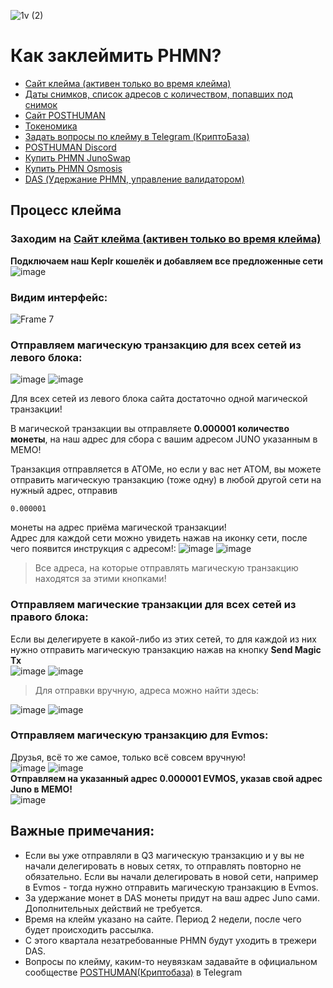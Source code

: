 ![1v (2)](https://user-images.githubusercontent.com/92199696/207265772-c7b055f3-7a5c-43d6-826b-e55684971669.png)
# Как заклеймить PHMN?

- [Сайт клейма (активен только во время клейма)](https://claim.posthuman.digital/)
- [Даты снимков, список адресов с количеством, попавших под снимок](https://claim.posthuman.digital/delegators)
- [Сайт POSTHUMAN](https://posthuman.digital/)
- [Токеномика](https://antropocosmist.medium.com/phmn-tokenomics-rus-67e9eba6bd94)
- [Задать вопросы по клейму в Telegram (КриптоБаза)](https://t.me/Crypto_Base_Chat)
- [POSTHUMAN Discord](https://discord.gg/CzpvRKN9tM)
- [Купить PHMN JunoSwap](https://junoswap.com/pools/JUNO-PHMN)
- [Купить PHMN Osmosis](https://frontier.osmosis.zone/)
- [DAS (Удержание PHMN, управление валидатором)](https://daodao.zone/dao/juno1h5ex5dn62arjwvwkh88r475dap8qppmmec4sgxzmtdn5tnmke3lqwpplgg)

## Процесс клейма
### Заходим на [Сайт клейма (активен только во время клейма)](https://claim.posthuman.digital/)
**Подключаем наш Keplr кошелёк и добавляем все предложенные сети** <br/>
![image](https://user-images.githubusercontent.com/92199696/207275751-12abeb6a-c7b6-4579-8c73-c4ef9a911be2.png) <br/>
### Видим интерфейс: <br/>
![Frame 7](https://user-images.githubusercontent.com/92199696/207289411-714dca3d-aee3-413e-a678-f7e07ec95ff8.png)
<br/>

### Отправляем магическую транзакцию для всех сетей из левого блока: <br/>
![image](https://user-images.githubusercontent.com/92199696/207290247-e75e08fa-b64a-4cfd-8bd2-8620adb993e4.png)
![image](https://user-images.githubusercontent.com/92199696/207290627-dd9a1579-7a42-4ad1-8682-1f39c5a24375.png)


Для всех сетей из левого блока сайта достаточно одной магической транзакции!

В магической транзакции вы отправляете **0.000001 количество монеты**, на наш адрес для сбора с вашим адресом JUNO указанным в МЕМО! 

Транзакция отправляется в АТОМе, но если у вас нет АТОМ, вы можете отправить магическую транзакцию (тоже одну) в любой другой сети на нужный адрес, отправив 

```
0.000001
``` 
монеты на адрес приёма магической транзакции! <br/>
Адрес для каждой сети можно увидеть нажав на иконку сети, после чего появится инструкция с адресом!:
![image](https://user-images.githubusercontent.com/92199696/207292756-ccca54ac-d4f7-4b85-82f2-d01eb8a518dc.png)
![image](https://user-images.githubusercontent.com/92199696/207292837-8432f40d-d35e-4dc9-8cb3-c62cde3c56d5.png)
> Все адреса, на которые отправлять магическую транзакцию находятся за этими кнопками! 

### Отправляем магические транзакции для всех сетей из правого блока: <br/>
Если вы делегируете в какой-либо из этих сетей, то для каждой из них нужно отправить магическую транзакцию нажав на кнопку **Send Magic Tx** <br/>
![image](https://user-images.githubusercontent.com/92199696/207293499-3770963a-fbca-4434-8079-a9f00c2ce35e.png)
![image](https://user-images.githubusercontent.com/92199696/207294829-630c3931-f7cb-4c7d-b628-fc12d14bbe4c.png)
> Для отправки вручную, адреса можно найти здесь:

![image](https://user-images.githubusercontent.com/92199696/207295072-a1ea4815-2c02-43f7-934e-684098530597.png) ![image](https://user-images.githubusercontent.com/92199696/207295226-c5d5b64a-99b4-44ae-8077-b0529373e302.png)

### Отправляем магическую транзакцию для Evmos: <br/>
Друзья, всё то же самое, только всё совсем вручную! <br/>
![image](https://user-images.githubusercontent.com/92199696/207301102-9977caae-3ee5-407f-930d-7525b590b9b8.png)
![image](https://user-images.githubusercontent.com/92199696/207301208-3f7345e5-4fa5-47a3-a81b-e013c62a239e.png)<br/>
**Отправляем на указанный адрес 0.000001 EVMOS, указав свой адрес Juno в МЕМО!** <br/>
![image](https://user-images.githubusercontent.com/92199696/207301884-3e952987-ed72-440b-a0a2-adbb241fe7f9.png)

## Важные примечания:
- Если вы уже отправляли в Q3 магическую транзакцию и у вы не начали делегировать в новых сетях, то отправлять повторно не обязательно. Если вы начали делегировать в новой сети, например в Evmos - тогда нужно отправить магическую транзакцию в Evmos. 
- За удержание монет в DAS монеты придут на ваш  адрес Juno сами. Дополнительных действий не требуется. 
- Время на клейм указано на сайте. Период 2 недели, после чего будет происходить рассылка.
- С этого квартала незатребованные PHMN будут уходить в трежери DAS.
- Вопросы по клейму, каким-то неувязкам задавайте в официальном сообществе [POSTHUMAN(Криптобаза)](https://t.me/Crypto_Base_Chat) в Telegram
